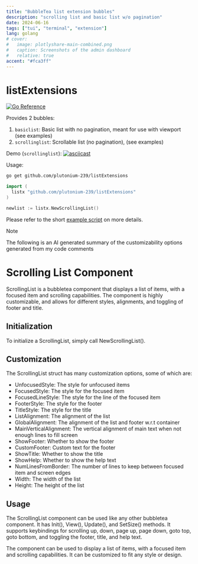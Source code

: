 ```yaml
---
title: "BubbleTea list extension bubbles"
description: "scrolling list and basic list w/o pagination"
date: 2024-06-16
tags: ["tui", "terminal", "extension"]
lang: golang
# cover:
#   image: plotlyshare-main-combined.png
#   caption: Screenshots of the admin dashboard
#   relative: true
accent: "#fca3ff"
---
```


# listExtensions
[![Go Reference](https://pkg.go.dev/badge/github.com/plutonium-239/listExtensions.svg)](https://pkg.go.dev/github.com/plutonium-239/listExtensions)

Provides 2 bubbles:
1. `basiclist`: Basic list with no pagination, meant for use with viewport (see examples)
2. `scrollinglist`: Scrollable list (no pagination), (see examples)

Demo (`scrollinglist`):
[![asciicast](https://asciinema.org/a/663534.svg)](https://asciinema.org/a/663534)

Usage:
```bash
go get github.com/plutonium-239/listExtensions
```

```go
import (
  listx "github.com/plutonium-239/listExtensions"
)

newlist := listx.NewScrollingList()
```

Please refer to the short [example script](/scrollingList/examples/main.go) on more details.

> [!NOTE]
> The following is an AI generated summary of the customizability options generated from my code comments


# Scrolling List Component

ScrollingList is a bubbletea component that displays a list of items, with a focused item and scrolling capabilities.
The component is highly customizable, and allows for different styles, alignments, and toggling of footer and title.

## Initialization

To initialize a ScrollingList, simply call NewScrollingList().

## Customization

The ScrollingList struct has many customization options, some of which are:
- UnfocusedStyle: The style for unfocused items
- FocusedStyle: The style for the focused item
- FocusedLineStyle: The style for the line of the focused item
- FooterStyle: The style for the footer
- TitleStyle: The style for the title
- ListAlignment: The alignment of the list
- GlobalAlignment: The alignment of the list and footer w.r.t container
- MainVerticalAlignment: The vertical alignment of main text when not enough lines to fill screen
- ShowFooter: Whether to show the footer
- CustomFooter: Custom text for the footer
- ShowTitle: Whether to show the title
- ShowHelp: Whether to show the help text
- NumLinesFromBorder: The number of lines to keep between focused item and screen edges
- Width: The width of the list
- Height: The height of the list

## Usage

The ScrollingList component can be used like any other bubbletea component. It has Init(), View(), Update(), and SetSize() methods.
It supports keybindings for scrolling up, down, page up, page down, goto top, goto bottom, and toggling the footer, title, and help text.

The component can be used to display a list of items, with a focused item and scrolling capabilities. It can be customized to fit any style or design.